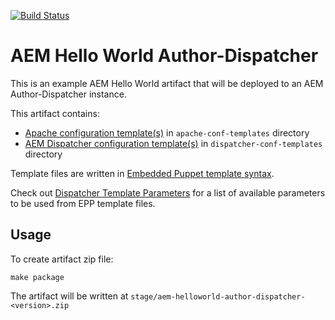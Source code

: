 [![Build Status](https://github.com/shinesolutions/aem-helloworld-author-dispatcher/workflows/CI/badge.svg)](https://github.com/shinesolutions/aem-helloworld-author-dispatcher/actions?query=workflow%3ACI)

# AEM Hello World Author-Dispatcher

This is an example AEM Hello World artifact that will be deployed to an AEM Author-Dispatcher instance.

This artifact contains:
* [Apache configuration template(s)](https://httpd.apache.org/docs/2.4/configuring.html) in `apache-conf-templates` directory
* [AEM Dispatcher configuration template(s)](https://docs.adobe.com/docs/en/dispatcher/disp-config.html) in `dispatcher-conf-templates` directory

Template files are written in [Embedded Puppet template syntax](https://docs.puppet.com/puppet/4.10/lang_template_epp.html).

Check out [Dispatcher Template Parameters](https://github.com/shinesolutions/puppet-aem-curator/blob/master/docs/dispatcher-template-parameters.md) for a list of available parameters to be used from EPP template files.

## Usage

To create artifact zip file:

```
make package
```

The artifact will be written at `stage/aem-helloworld-author-dispatcher-<version>.zip`
